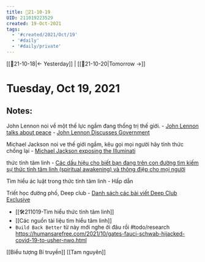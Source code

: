 ```yaml
---
title: 📝21-10-19
UID: 211019223529
created: 19-Oct-2021
tags:
  - '#created/2021/Oct/19'
  - '#daily'
  - '#daily/private'
---
```

[[📝21-10-18|<- Yesterday]] | [[📝21-10-20|Tomorrow ->]]
# Tuesday, Oct 19, 2021

## Notes:
John Lennon noi về một thế lực ngầm đang thống trị thế giới.
	- [John Lennon talks about peace](https://www.youtube.com/watch?v=1Kw52mG1EzU)
	- [John Lennon Discusses Government](https://rumble.com/vivdwv-john-lennon-discusses-government.html)

Michael Jackson noi ve thế giới ngầm, kêu gọi mọi người hãy tỉnh thức chống lại
	- [Michael Jackson exposing the Illuminati](https://www.youtube.com/watch?v=ZqTWwZcMDo8)

thức tỉnh tâm linh
	- [Các dấu hiệu cho biết bạn đang trên con đường tìm kiếm sự thức tỉnh tâm linh (spiritual awakening) và thông điệp cho mọi người](https://triethocduongpho.net/2021/01/19/cac-dau-hieu-cho-biet-ban-dang-tren-con-duong-tim-kiem-su-thuc-tinh-tam-linh-spiritual-awakening-va-thong-diep-cho-moi-nguoi/)

Tìm hiểu ác luật trong thức tỉnh tâm linh
	-   Hấp dẫn

Triết học đường phố, Deep club
	- [Danh sách các bài viết Deep Club Exclusive](https://docs.google.com/spreadsheets/d/1MUDmMtBJd-rqRCWlK7d3PWW2hKuB_nVVgdWJMI9mKLA/edit#gid=0)

- [[🛠️211019-Tìm hiểu thức tỉnh tâm linh]]
- [[Các nguồn tài liệu tìm hiểu tâm linh]]
- `Build Back Better` từ này mới nghe ởi đâu rồi #todo/research https://humansarefree.com/2021/10/gates-fauci-schwab-hijacked-covid-19-to-usher-nwo.html

[[Biểu tượng Bí truyền]]
[[Tam nguyên]]